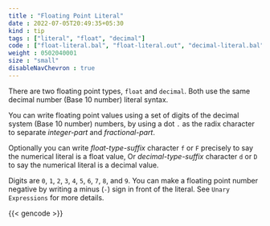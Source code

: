```yaml
---
title : "Floating Point Literal"
date : 2022-07-05T20:49:35+05:30
kind : tip 
tags : ["literal", "float", "decimal"] 
code : ["float-literal.bal", "float-literal.out", "decimal-literal.bal", "decimal-literal.out"] 
weight : 0502040001
size : "small"
disableNavChevron : true
---
```


There are two floating point types, `float` and `decimal`. Both use the same decimal number (Base 10 number) literal syntax.  

<!--more-->

You can write floating point values using a set of digits of the decimal system (Base 10 number) numbers, by using a dot `.` as the radix character to separate *integer-part* and *fractional-part*.

Optionally you can write *float-type-suffix* character `f` or `F` precisely to say the numerical literal is a float value, Or *decimal-type-suffix* character `d` or `D` to say the numerical literal is a decimal value.

Digits are `0`, `1`, `2`, `3`, `4`, `5`, `6`, `7`, `8`, and `9`. You can make a floating point number negative by writing a minus (`-`) sign in front of the literal. See `Unary Expressions` for more details.

{{< gencode >}}